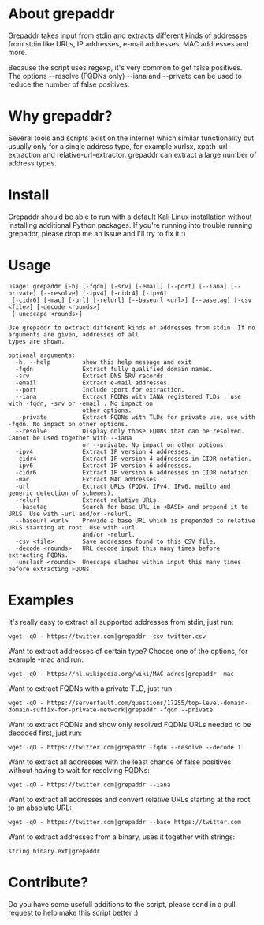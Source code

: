 # About grepaddr
Grepaddr takes input from stdin and extracts different kinds of addresses from stdin like URLs, IP addresses, e-mail addresses, MAC addresses and more.

Because the script uses regexp, it's very common to get false positives.
The options --resolve (FQDNs only) --iana and --private can be used to reduce the number of false positives.

# Why grepaddr?
Several tools and scripts exist on the internet which similar functionality but usually only for a single address type, for example xurlsx, xpath-url-extraction and relative-url-extractor. grepaddr can extract a large number of address types.

# Install
Grepaddr should be able to run with a default Kali Linux installation without installing additional Python packages. If you're running into trouble running grepaddr, please drop me an issue and I'll try to fix it :)

# Usage
```
usage: grepaddr [-h] [-fqdn] [-srv] [-email] [--port] [--iana] [--private] [--resolve] [-ipv4] [-cidr4] [-ipv6]
 [-cidr6] [-mac] [-url] [-relurl] [--baseurl <url>] [--basetag] [-csv <file>] [-decode <rounds>] 
 [-unescape <rounds>]

Use grepaddr to extract different kinds of addresses from stdin. If no arguments are given, addresses of all
types are shown.

optional arguments:
  -h, --help         show this help message and exit
  -fqdn              Extract fully qualified domain names.
  -srv               Extract DNS SRV records.
  -email             Extract e-mail addresses.
  --port             Include :port for extraction.
  --iana             Extract FQDNs with IANA registered TLDs , use with -fqdn, -srv or -email . No impact on
                     other options.
  --private          Extract FQDNs with TLDs for private use, use with -fqdn. No impact on other options.
  --resolve          Display only those FQDNs that can be resolved. Cannot be used together with --iana
                     or --private. No impact on other options.
  -ipv4              Extract IP version 4 addresses.
  -cidr4             Extract IP version 4 addresses in CIDR notation.
  -ipv6              Extract IP version 6 addresses.
  -cidr6             Extract IP version 6 addresses in CIDR notation.
  -mac               Extract MAC addresses.
  -url               Extract URLs (FQDN, IPv4, IPv6, mailto and generic detection of schemes).
  -relurl            Extract relative URLs.
  --basetag          Search for base URL in <BASE> and prepend it to URLS. Use with -url and/or -relurl.
  --baseurl <url>    Provide a base URL which is prepended to relative URLS starting at root. Use with -url
                     and/or -relurl.
  -csv <file>        Save addresses found to this CSV file.
  -decode <rounds>   URL decode input this many times before extracting FQDNs.
  -unslash <rounds>  Unescape slashes within input this many times before extracting FQDNs.
```
# Examples
It's really easy to extract all supported addresses from stdin, just run:
```
wget -qO - https://twitter.com|grepaddr -csv twitter.csv
```
Want to extract addresses of certain type? Choose one of the options, for example -mac and run:
```
wget -qO - https://nl.wikipedia.org/wiki/MAC-adres|grepaddr -mac
```
Want to extract FQDNs with a private TLD, just run:
```
wget -qO - https://serverfault.com/questions/17255/top-level-domain-domain-suffix-for-private-network|grepaddr -fqdn --private
```
Want to extract FQDNs and show only resolved FQDNs URLs needed to be decoded first, just run:
```
wget -qO - https://twitter.com|grepaddr -fqdn --resolve --decode 1
```
Want to extract all addresses with the least chance of false positives without having to wait for resolving FQDNs:
```
wget -qO - https://twitter.com|grepaddr --iana
```
Want to extract all addresses and convert relative URLs starting at the root to an absolute URL:
```
wget -qO - https://twitter.com|grepaddr --base https://twitter.com
```
Want to extract addresses from a binary, uses it together with strings:
```
string binary.ext|grepaddr
```

# Contribute?
Do you have some usefull additions to the script, please send in a pull request to help make this script better :)
